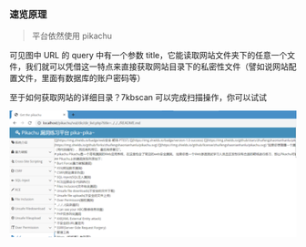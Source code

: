 ### 速览原理

> 平台依然使用 pikachu

可见图中 URL 的 query 中有一个参数 title，它能读取网站文件夹下的任意一个文件，我们就可以凭借这一特点来直接获取网站目录下的私密性文件（譬如说网站配置文件，里面有数据库的账户密码等）

至于如何获取网站的详细目录？7kbscan 可以完成扫描操作，你可以试试

![](../imgs//vulnerable/dir-traversal/dt1.png)

<br>
